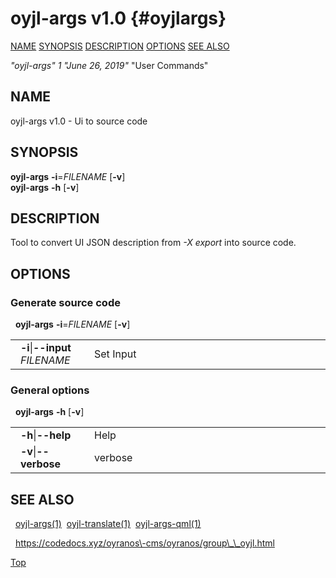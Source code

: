 # oyjl\-args v1.0 {#oyjlargs}
[NAME](#name) [SYNOPSIS](#synopsis) [DESCRIPTION](#description) [OPTIONS](#options) [SEE ALSO](#seealso) 

*"oyjl\-args"* *1* *"June 26, 2019"* "User Commands"

<a name="name"></a>
## NAME
oyjl\-args v1.0 \- Ui to source code

<a name="synopsis"></a>
## SYNOPSIS
**oyjl\-args** <strong>\-i</strong>=<em>FILENAME</em> [<strong>\-v</strong>]
<br />
**oyjl\-args** <strong>\-h</strong> [<strong>\-v</strong>]

<a name="description"></a>
## DESCRIPTION
Tool to convert UI JSON description from *\-X export* into source code.

<a name="options"></a>
## OPTIONS
### Generate source code
&nbsp;&nbsp;**oyjl\-args** <strong>\-i</strong>=<em>FILENAME</em> [<strong>\-v</strong>]

<table style='width:100%'>
 <tr><td style='padding\-left:1em;padding-right:1em;vertical-align:top;width:25%'><strong>-i</strong>|<strong>--input</strong> <em>FILENAME</em></td> <td>Set Input </tr>
</table>

### General options
&nbsp;&nbsp;**oyjl-args** <strong>\-h</strong> [<strong>\-v</strong>]

<table style='width:100%'>
 <tr><td style='padding\-left:1em;padding-right:1em;vertical-align:top;width:25%'><strong>-h</strong>|<strong>--help</strong></td> <td>Help</td> </tr>
 <tr><td style='padding-left:1em;padding-right:1em;vertical-align:top;width:25%'><strong>-v</strong>|<strong>--verbose</strong></td> <td>verbose</td> </tr>
</table>


<a name="seealso"></a>
## SEE ALSO
&nbsp;&nbsp;[oyjl-args](oyjlargs.html)<a href="oyjlargs.md">(1)</a>&nbsp;&nbsp;[oyjl\-translate](oyjltranslate.html)<a href="oyjltranslate.md">(1)</a>&nbsp;&nbsp;[oyjl\-args\-qml](oyjlargsqml.html)<a href="oyjlargsqml.md">(1)</a>

&nbsp;&nbsp;<a href="https://codedocs.xyz/oyranos\-cms/oyranos/group\_\_oyjl.html">https://codedocs.xyz/oyranos\-cms/oyranos/group\_\_oyjl.html</a>


<a href="#name">Top</a>
